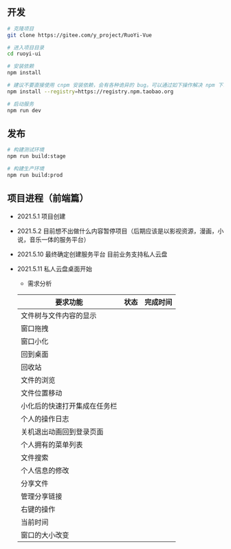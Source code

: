 ## 开发

```bash
# 克隆项目
git clone https://gitee.com/y_project/RuoYi-Vue

# 进入项目目录
cd ruoyi-ui

# 安装依赖
npm install

# 建议不要直接使用 cnpm 安装依赖，会有各种诡异的 bug。可以通过如下操作解决 npm 下载速度慢的问题
npm install --registry=https://registry.npm.taobao.org

# 启动服务
npm run dev
```

## 发布

```bash
# 构建测试环境
npm run build:stage

# 构建生产环境
npm run build:prod
```

## 项目进程（前端篇）
+ 2021.5.1 项目创建
+ 2021.5.2 目前想不出做什么内容暂停项目（后期应该是以影视资源，漫画，小说，音乐一体的服务平台）
+ 2021.5.10 最终确定创建服务平台 目前业务支持私人云盘
+ 2021.5.11 私人云盘桌面开始
    - 需求分析

    | 要求功能   | 状态   | 完成时间 |
    | ------ | ------ | ------ |
    | 文件树与文件内容的显示 |
    | 窗口拖拽 |
    | 窗口小化 |
    | 回到桌面 |
    | 回收站 |
    | 文件的浏览 |
    | 文件位置移动 |
    | 小化后的快速打开集成在任务栏 |
    | 个人的操作日志 |
    | 关机退出动画回到登录页面 |
    | 个人拥有的菜单列表 |
    | 文件搜索 |
    | 个人信息的修改 |
    | 分享文件 |
    | 管理分享链接 |
    | 右键的操作 |
    | 当前时间 |
    | 窗口的大小改变 |